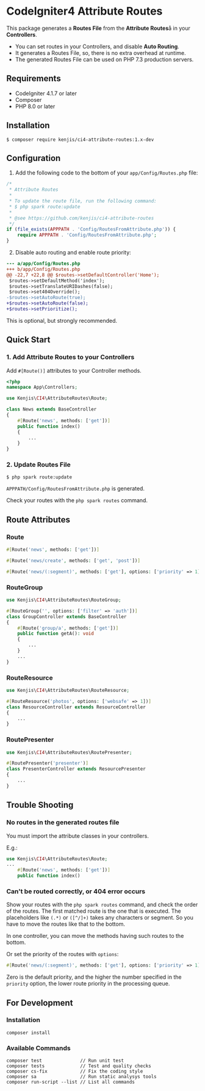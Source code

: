 # CodeIgniter4 Attribute Routes

This package generates a **Routes File** from the **Attribute Routes**å in your **Controllers**.

- You can set routes in your Controllers, and disable **Auto Routing**.
- It generates a Routes File, so, there is no extra overhead at runtime.
- The generated Routes File can be used on PHP 7.3 production servers.

## Requirements

- CodeIgniter 4.1.7 or later
- Composer
- PHP 8.0 or later

## Installation

```sh-session
$ composer require kenjis/ci4-attribute-routes:1.x-dev
```

## Configuration

1. Add the following code to the bottom of your `app/Config/Routes.php` file:
```php
/*
 * Attribute Routes
 *
 * To update the route file, run the following command:
 * $ php spark route:update
 *
 * @see https://github.com/kenjis/ci4-attribute-routes
 */
if (file_exists(APPPATH . 'Config/RoutesFromAttribute.php')) {
    require APPPATH . 'Config/RoutesFromAttribute.php';
}
```

2. Disable auto routing and enable route priority:
```diff
--- a/app/Config/Routes.php
+++ b/app/Config/Routes.php
@@ -22,7 +22,8 @@ $routes->setDefaultController('Home');
 $routes->setDefaultMethod('index');
 $routes->setTranslateURIDashes(false);
 $routes->set404Override();
-$routes->setAutoRoute(true);
+$routes->setAutoRoute(false);
+$routes->setPrioritize();
```

This is optional, but strongly recommended.

## Quick Start

### 1. Add Attribute Routes to your Controllers

Add `#[Route()]` attributes to your Controller methods.

```php
<?php
namespace App\Controllers;

use Kenjis\CI4\AttributeRoutes\Route;

class News extends BaseController
{
    #[Route('news', methods: ['get'])]
    public function index()
    {
        ...
    }
}
```

### 2. Update Routes File

```sh-session
$ php spark route:update
```

`APPPATH/Config/RoutesFromAttribute.php` is generated.

Check your routes with the `php spark routes` command.

## Route Attributes

### Route

```php
#[Route('news', methods: ['get'])]
```
```php
#[Route('news/create', methods: ['get', 'post'])]
```
```php
#[Route('news/(:segment)', methods: ['get'], options: ['priority' => 1])]
```

### RouteGroup

```php
use Kenjis\CI4\AttributeRoutes\RouteGroup;

#[RouteGroup('', options: ['filter' => 'auth'])]
class GroupController extends BaseController
{
    #[Route('group/a', methods: ['get'])]
    public function getA(): void
    {
        ...
    }
    ...
}
```

### RouteResource

```php
use Kenjis\CI4\AttributeRoutes\RouteResource;

#[RouteResource('photos', options: ['websafe' => 1])]
class ResourceController extends ResourceController
{
    ...
}
```

### RoutePresenter

```php
use Kenjis\CI4\AttributeRoutes\RoutePresenter;

#[RoutePresenter('presenter')]
class PresenterController extends ResourcePresenter
{
    ...
}
```

## Trouble Shooting

### No routes in the generated routes file

You must import the attribute classes in your controllers.

E.g.:
```php
use Kenjis\CI4\AttributeRoutes\Route;
...
    #[Route('news', methods: ['get'])]
    public function index()
```

### Can't be routed correctly, or 404 error occurs

Show your routes with the `php spark routes` command, and check the order of the routes.
The first matched route is the one that is executed.
The placeholders like `(.*)` or `([^/]+)` takes any characters or segment. So you have to move the routes like that to the bottom.

In one controller, you can move the methods having such routes to the bottom.

Or set the priority of the routes with `options`:
```php
#[Route('news/(:segment)', methods: ['get'], options: ['priority' => 1])]
```
Zero is the default priority, and the higher the number specified in the `priority` option, the lower route priority in the processing queue.

## For Development

### Installation

    composer install

### Available Commands

    composer test              // Run unit test
    composer tests             // Test and quality checks
    composer cs-fix            // Fix the coding style
    composer sa                // Run static analysys tools
    composer run-script --list // List all commands
